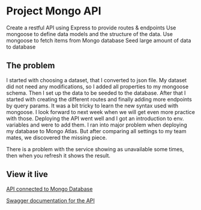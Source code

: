 # Project Mongo API

Create a restful API using Express to provide routes & endpoints
Use mongoose to define data models and the structure of the data.
Use mongoose to fetch items from Mongo database
Seed large amount of data to database

## The problem

I started with choosing a dataset, that I converted to json file.
My dataset did not need any modifications, so I added all properties to my mongoose schema.
Then I set up the data to be seeded to the database.
After that I started with creating the different routes and finally adding more endpoints by query params. It was a bit tricky to learn the new syntax used with mongoose. I look forward to next week when we will get even more practice with those.
Deploying the API went well and I got an introduction to env. variables and were to add them.
I ran into major problem when deploying my database to Mongo Atlas. But after comparing all settings to my team mates, we discovered the missing piece.

There is a problem with the service showing as unavailable some times, then when you refresh it shows the result.

## View it live

[API connected to Mongo Database](https://project-mongo-api-g54dl7acxq-lz.a.run.app/)

[Swagger documentation for the API](https://project-mongo-api-g54dl7acxq-lz.a.run.app/api-docs/)